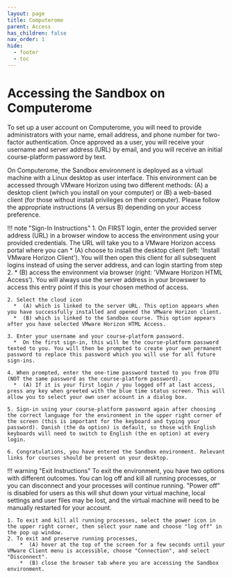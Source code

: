 ```yaml
---
layout: page
title: Computerome
parent: Access
has_children: false
nav_order: 1
hide:
  - footer
  - toc
---
```


# Accessing the Sandbox on Computerome

To set up a user account on Computerome, you will need to provide administrators with your name, email address, and phone number for two-factor authentication. Once approved as a user, you will receive your username and server address (URL) by email, and you will receive an initial course-platform password by text.

On Computerome, the Sandbox environment is deployed as a virtual machine with a Linux desktop as user interface. This environment can be accessed through VMware Horizon using two different methods: (A) a desktop client (which you install on your computer) or (B) a web-based client (for those without install privileges on their computer). Please follow the appropriate instructions (A versus B) depending on your access preference.

!!! note "Sign-In Instructions"
    1. On FIRST login, enter the provided server address (URL) in a browser window to access the environment using your provided credentials. The URL will take you to a VMware Horizon access portal where you can
      *  (A) choose to install the desktop client (left: 'Install VMware Horizon Client'). You will then open this client for all subsequent logins instead of using the server address, and can login starting from step 2. 
      *  (B) access the environment via browser (right: 'VMware Horizon HTML Access'). You will always use the server address in your browswer to access this entry point if this is your chosen method of access.

    2. Select the cloud icon
      *  (A) which is linked to the server URL. This option appears when you have successfully installed and opened the VMware Horizon client.
      *  (B) which is linked to the Sandbox course. This option appears after you have selected VMware Horizon HTML Access.

    3. Enter your username and your course-platform password. 
      *  On the first sign-in, this will be the course-platform password texted to you. You will then be prompted to create your own permanent password to replace this password which you will use for all future sign-ins.

    4. When prompted, enter the one-time password texted to you from DTU (NOT the same password as the course-platform password).
      *  (A) If it is your first login / you logged off at last access, press any key when greeted with the blue time status screen. This will allow you to select your own user account in a dialog box.

    5. Sign-in using your course-platform password again after choosing the correct language for the environment in the upper right corner of the screen (this is important for the keyboard and typing your password). Danish (the da option) is default, so those with English keyboards will need to switch to English (the en option) at every login.

    6. Congratulations, you have entered the Sandbox environment. Relevant links for courses should be present on your desktop.


!!! warning "Exit Instructions"
    To exit the environment, you have two options with different outcomes. You can log off and kill all running processes, or you can disconnect and your processes will continue running.  "Power off" is disabled for users as this will shut down your virtual machine, local settings and user files may be lost, and the virtual machine will need to be manually restarted for your account. 

    1. To exit and kill all running processes, select the power icon in the upper right corner, then select your name and choose "log off" in the pop up window.
    2. To exit and preserve running processes,
        *  (A) hover at the top of the screen for a few seconds until your VMware Client menu is accessible, choose "Connection", and select "Disconnect".
        *  (B) close the browser tab where you are accessing the Sandbox environment.
